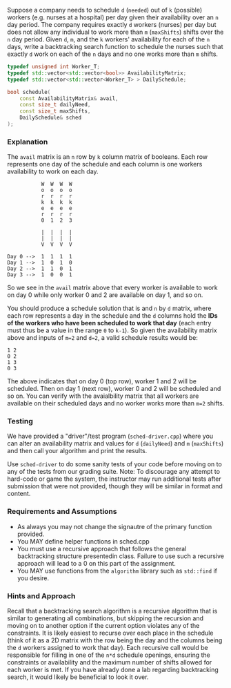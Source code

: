 
Suppose a company needs to schedule `d` (`needed`) out of `k` (possible) workers (e.g. nurses at a hospital) per day given their availability over an `n` day period.  The company requires exactly `d`  workers (nurses) per day but does not allow any individual to work more than `m` (`maxShifts`) shifts over the `n` day period.  Given `d`, `m`, and the `k` workers' availability for each of the `n` days, write a backtracking search function to schedule the nurses such that exactly `d` work on each of the `n` days and no one works more than `m` shifts.

```c++
typedef unsigned int Worker_T;
typedef std::vector<std::vector<bool>> AvailabilityMatrix;
typedef std::vector<std::vector<Worker_T> > DailySchedule;

bool schedule(
    const AvailabilityMatrix& avail,
    const size_t dailyNeed,
    const size_t maxShifts,
    DailySchedule& sched
);
```

### Explanation

The `avail` matrix is an `n` row by `k` column matrix of booleans. Each row represents one day of the schedule and each column is one workers availability to work on each day. 


```
           W  W  W  W
           o  o  o  o
           r  r  r  r
           k  k  k  k
           e  e  e  e
           r  r  r  r
           0  1  2  3

           |  |  |  |
           |  |  |  |
           V  V  V  V

Day 0 -->  1  1  1  1
Day 1 -->  1  0  1  0
Day 2 -->  1  1  0  1
Day 3 -->  1  0  0  1
```

So we see in the `avail` matrix above that every worker is available to work on day 0 while only worker 0 and 2 are available on day 1, and so on.

You should produce a schedule solution that is and `n` by `d` matrix, where each row represents a day in the schedule and the `d` columns hold the **IDs of the workers who have been scheduled to work that day** (each entry must thus be a value in the range `0` to `k-1`).  So given the availability matrix above and inputs of `m=2` and `d=2`, a valid schedule results would be:


```
1 2
0 2
1 3
0 3
```

The above indicates that on day 0 (top row), worker 1 and 2 will be scheduled. Then on day 1 (next row), worker 0 and 2 will be scheduled and so on. You can verify with the avaialbility matrix that all workers are available on their scheduled days and no worker works more than `m=2` shifts.

### Testing

We have provided a "driver"/test program (`sched-driver.cpp`) where you can alter an availability matrix and values for `d` (`dailyNeed`) and `m` (`maxShifts`) and then call your algorithm and print the results. 

Use `sched-driver` to do some sanity tests of your code before moving on to any of the tests from our grading suite.  Note:  To discourage any attempt to hard-code or game the system, the instructor may run additional tests after submission that were not provided, though they will be similar in format and content.  

### Requirements and Assumptions

 - As always you may not change the signautre of the primary function provided.
 - You MAY define helper functions in sched.cpp
 - You must use a recursive approach that follows the general backtracking structure presentedin class.  Failure to use such a recursive approach will lead to a 0 on this part of the assignment.  
 - You MAY use functions from the `algorithm` library such as `std::find` if you desire.

### Hints and Approach

Recall that a backtracking search algorithm is a recursive algorithm that is similar to generating all combinations, but skipping the recursion and moving on to another option if the current option violates any of the constraints.  It is likely easiest to recurse over each place in the schedule (think of it as a 2D matrix with the row being the day and the columns being the `d` workers assigned to work that day).  Each recursive call would be responsible for filling in one of the `n*d` schedule openings, ensuring the constraints or availability and the maximum number of shifts allowed for each worker is met.   If you have already done a lab regarding backtracking search, it would likely be beneficial to look it over. 

